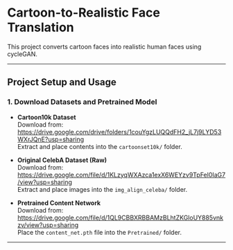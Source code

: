 # Cartoon-to-Realistic Face Translation

This project converts cartoon faces into realistic human faces using cycleGAN.

---

## Project Setup and Usage

### 1. Download Datasets and Pretrained Model

- **Cartoon10k Dataset**  
  Download from:  
  https://drive.google.com/drive/folders/1couYgzLUQQdFH2_jL7j9LYD53WXrJQnE?usp=sharing  
  Extract and place contents into the `cartoonset10k/` folder.

- **Original CelebA Dataset (Raw)**  
  Download from:  
  https://drive.google.com/file/d/1KLzyqWXAzca1exX6WEYzv9TpFel0IaG7/view?usp=sharing  
  Extract and place images into the `img_align_celeba/` folder.

- **Pretrained Content Network**  
  Download from:  
  https://drive.google.com/file/d/1QL9CBBXRBBAMzBLhtZKGloUY885vnkzv/view?usp=sharing  
  Place the `content_net.pth` file into the `Pretrained/` folder.

---
